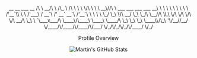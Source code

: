 <div align="center">
__      __          ___                                      __     
/\ \  __/\ \        /\_ \                                    /\ \    
\ \ \/\ \ \ \     __\//\ \     ___    ___     ___ ___      __\ \ \   
 \ \ \ \ \ \ \  /'__`\\ \ \   /'___\ / __`\ /' __` __`\  /'__`\ \ \  
  \ \ \_/ \_\ \/\  __/ \_\ \_/\ \__//\ \L\ \/\ \/\ \/\ \/\  __/\ \_\ 
   \ `\___x___/\ \____\/\____\ \____\ \____/\ \_\ \_\ \_\ \____\\/\_\
    '\/__//__/  \/____/\/____/\/____/\/___/  \/_/\/_/\/_/\/____/ \/_/
                                                                     
                                                                     
  
Profile Overview

![Martin's GitHub Stats](https://github-readme-stats.vercel.app/api?username=Martymoose98&show_icons=true&theme=tokyonight)
